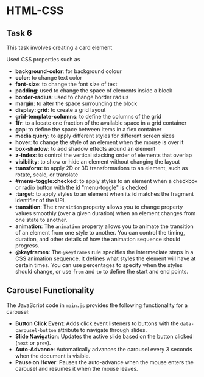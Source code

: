 # HTML-CSS

## Task 6

This task involves creating a card element

Used CSS properties such as 
- **background-color**: for background colour
- **color**: to change text color
- **font-size**: to change the font size of text
- **padding**: used to change the space of elements inside a block
- **border-radius**: used to change border radius
- **margin**: to alter the space surrounding the block
- **display: grid**: to create a grid layout
- **grid-template-columns**: to define the columns of the grid
- **1fr**: to allocate one fraction of the available space in a grid container
- **gap**: to define the space between items in a flex container
- **media query**: to apply different styles for different screen sizes
- **hover**: to change the style of an element when the mouse is over it
- **box-shadow**: to add shadow effects around an element
- **z-index**: to control the vertical stacking order of elements that overlap
- **visibility**: to show or hide an element without changing the layout
- **transform**: to apply 2D or 3D transformations to an element, such as rotate, scale, or translate
- **#menu-toggle:checked**: to apply styles to an element when a checkbox or radio button with the id "menu-toggle" is checked
- **:target**: to apply styles to an element when its id matches the fragment identifier of the URL
- **transition**: The `transition` property allows you to change property values smoothly (over a given duration) when an element changes from one state to another.
- **animation**: The `animation` property allows you to animate the transition of an element from one style to another. You can control the timing, duration, and other details of how the animation sequence should progress.
- **@keyframes**: The `@keyframes` rule specifies the intermediate steps in a CSS animation sequence. It defines what styles the element will have at certain times. You can use percentages to specify when the styles should change, or use `from` and `to` to define the start and end points.

## Carousel Functionality

The JavaScript code in `main.js` provides the following functionality for a carousel:

- **Button Click Event**: Adds click event listeners to buttons with the `data-carousel-button` attribute to navigate through slides.
- **Slide Navigation**: Updates the active slide based on the button clicked (`next` or `prev`).
- **Auto-Advance**: Automatically advances the carousel every 3 seconds when the document is visible.
- **Pause on Hover**: Pauses the auto-advance when the mouse enters the carousel and resumes it when the mouse leaves.